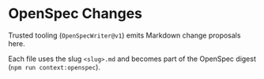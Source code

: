 ﻿# OpenSpec Changes

Trusted tooling (`OpenSpecWriter@v1`) emits Markdown change proposals here.

Each file uses the slug `<slug>.md` and becomes part of the OpenSpec digest (`npm run context:openspec`).
